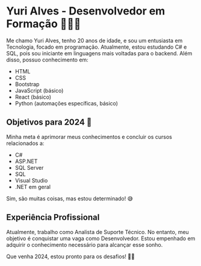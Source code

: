 # Yuri Alves - Desenvolvedor em Formação 🧑🏾‍💻

Me chamo Yuri Alves, tenho 20 anos de idade, e sou um entusiasta em Tecnologia, focado em programação. Atualmente, estou estudando C# e SQL, pois sou iniciante em linguagens mais voltadas para o backend. Além disso, possuo conhecimento em:

- HTML
- CSS
- Bootstrap
- JavaScript (básico)
- React (básico)
- Python (automações específicas, básico)

## Objetivos para 2024 🚀

Minha meta é aprimorar meus conhecimentos e concluir os cursos relacionados a:

- C#
- ASP.NET
- SQL Server
- SQL
- Visual Studio
- .NET em geral

Sim, são muitas coisas, mas estou determinado! 😅

## Experiência Profissional

Atualmente, trabalho como Analista de Suporte Técnico. No entanto, meu objetivo é conquistar uma vaga como Desenvolvedor. Estou empenhado em adquirir o conhecimento necessário para alcançar esse sonho.

Que venha 2024, estou pronto para os desafios! 💪🏾

